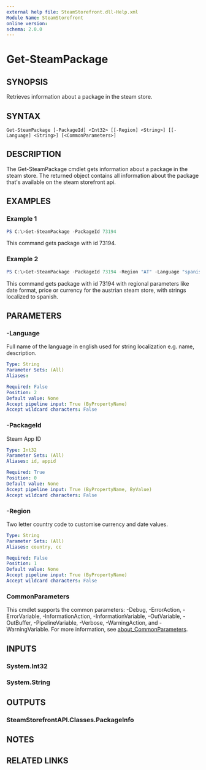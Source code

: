 ```yaml
---
external help file: SteamStorefront.dll-Help.xml
Module Name: SteamStorefront
online version:
schema: 2.0.0
---
```


# Get-SteamPackage

## SYNOPSIS
Retrieves information about a package in the steam store.

## SYNTAX

```
Get-SteamPackage [-PackageId] <Int32> [[-Region] <String>] [[-Language] <String>] [<CommonParameters>]
```

## DESCRIPTION
The Get-SteamPackage cmdlet gets information about a package in the steam store. The returned object contains all information about the package that's available on the steam storefront api.

## EXAMPLES

### Example 1
```powershell
PS C:\>Get-SteamPackage -PackageId 73194
```

This command gets package with id 73194.

### Example 2
```powershell
PS C:\>Get-SteamPackage -PackageId 73194 -Region "AT" -Language "spanish"
```

This command gets package with id 73194 with regional parameters like date format, price or currency for the austrian steam store, with strings localized to spanish.

## PARAMETERS

### -Language
Full name of the language in english used for string localization e.g. name, description.

```yaml
Type: String
Parameter Sets: (All)
Aliases:

Required: False
Position: 2
Default value: None
Accept pipeline input: True (ByPropertyName)
Accept wildcard characters: False
```

### -PackageId
Steam App ID

```yaml
Type: Int32
Parameter Sets: (All)
Aliases: id, appid

Required: True
Position: 0
Default value: None
Accept pipeline input: True (ByPropertyName, ByValue)
Accept wildcard characters: False
```

### -Region
Two letter country code to customise currency and date values.

```yaml
Type: String
Parameter Sets: (All)
Aliases: country, cc

Required: False
Position: 1
Default value: None
Accept pipeline input: True (ByPropertyName)
Accept wildcard characters: False
```

### CommonParameters
This cmdlet supports the common parameters: -Debug, -ErrorAction, -ErrorVariable, -InformationAction, -InformationVariable, -OutVariable, -OutBuffer, -PipelineVariable, -Verbose, -WarningAction, and -WarningVariable. For more information, see [about_CommonParameters](http://go.microsoft.com/fwlink/?LinkID=113216).

## INPUTS

### System.Int32

### System.String

## OUTPUTS

### SteamStorefrontAPI.Classes.PackageInfo

## NOTES

## RELATED LINKS

